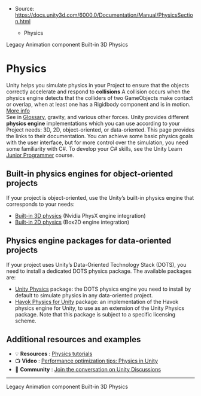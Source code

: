 * Source: https://docs.unity3d.com/6000.0/Documentation/Manual/PhysicsSection.html

  * Physics


[](https://docs.unity3d.com/6000.0/Documentation/Manual/class-Animation.html)
Legacy Animation component
[](https://docs.unity3d.com/6000.0/Documentation/Manual/PhysicsOverview.html)
Built-in 3D Physics
# Physics
Unity helps you simulate physics in your Project to ensure that the objects correctly accelerate and respond to **collisions** A collision occurs when the physics engine detects that the colliders of two GameObjects make contact or overlap, when at least one has a Rigidbody component and is in motion. [More info](https://docs.unity3d.com/6000.0/Documentation/Manual/CollidersOverview.html)  
See in [Glossary](https://docs.unity3d.com/6000.0/Documentation/Manual/Glossary.html#Collision), gravity, and various other forces. Unity provides different **physics engine** implementations which you can use according to your Project needs: 3D, 2D, object-oriented, or data-oriented. This page provides the links to their documentation.
You can achieve some basic physics goals with the user interface, but for more control over the simulation, you need some familiarity with C#. To develop your C# skills, see the Unity Learn [Junior Programmer](https://learn.unity.com/pathway/junior-programmer) course.
## Built-in physics engines for object-oriented projects
If your project is object-oriented, use the Unity’s built-in physics engine that corresponds to your needs:
  * [Built-in 3D physics](https://docs.unity3d.com/6000.0/Documentation/Manual/PhysicsOverview.html) (Nvidia PhysX engine integration)
  * [Built-in 2D physics](https://docs.unity3d.com/6000.0/Documentation/Manual/2d-physics/2d-physics.html) (Box2D engine integration)


## Physics engine packages for data-oriented projects
If your project uses Unity’s Data-Oriented Technology Stack (DOTS), you need to install a dedicated DOTS physics package. The available packages are:
  * [Unity Physics](http://docs.unity3d.com/Packages/com.unity.physics@latest/index.html) package: the DOTS physics engine you need to install by default to simulate physics in any data-oriented project.
  * [Havok Physics for Unity](https://docs.unity3d.com/Packages/com.havok.physics@latest/index.html) package: an implementation of the Havok physics engine for Unity, to use as an extension of the Unity Physics package. Note that this package is subject to a specific licensing scheme.


## Additional resources and examples
  * 💡 **Resources** : [Physics tutorials](https://unity3d.com/learn/tutorials/topics/physics)
  * 📺 **Video** : [Performance optimization tips: Physics in Unity](https://www.youtube.com/watch?v=pTz3LMQpvfA)
  * 👥 **Community** : [Join the conversation on Unity Discussions](https://discussions.unity.com/lists/physics)


* * *
[](https://docs.unity3d.com/6000.0/Documentation/Manual/class-Animation.html)
Legacy Animation component
[](https://docs.unity3d.com/6000.0/Documentation/Manual/PhysicsOverview.html)
Built-in 3D Physics

